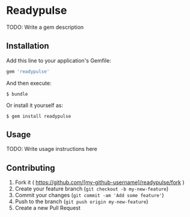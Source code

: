 # Readypulse

TODO: Write a gem description

## Installation

Add this line to your application's Gemfile:

```ruby
gem 'readypulse'
```

And then execute:

    $ bundle

Or install it yourself as:

    $ gem install readypulse

## Usage

TODO: Write usage instructions here

## Contributing

1. Fork it ( https://github.com/[my-github-username]/readypulse/fork )
2. Create your feature branch (`git checkout -b my-new-feature`)
3. Commit your changes (`git commit -am 'Add some feature'`)
4. Push to the branch (`git push origin my-new-feature`)
5. Create a new Pull Request
